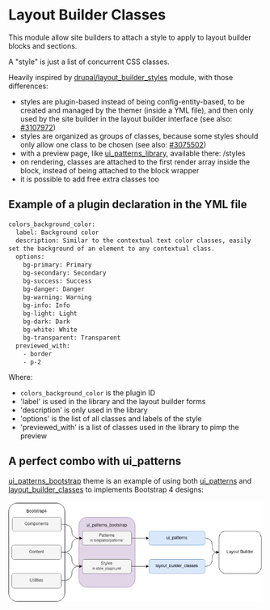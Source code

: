 # Layout Builder Classes

This module allow site builders to attach a style to apply to layout builder blocks and sections.

A "style" is just a list of concurrent CSS classes.

Heavily inspired by [drupal/layout\_builder\_styles](https://www.drupal.org/project/layout_builder_styles) module, with those differences:

* styles are plugin-based instead of being config-entity-based, to be created and managed by the themer (inside a YML file), and then only used by the site builder in the layout builder interface (see also: [#3107972](https://www.drupal.org/project/layout_builder_styles/issues/3107972))
* styles are organized as groups of classes, because some styles should only allow one class to be chosen (see also: [#3075502](https://www.drupal.org/project/layout_builder_styles/issues/3075502))
* with a preview page, like [ui_patterns_library](https://ui-patterns.readthedocs.io/en/8.x-1.x/content/patterns-definition.html), available there: /styles 
* on rendering, classes are attached to the first render array inside the block, instead of being attached to the block wrapper
* it is possible to add free extra classes too

## Example of a plugin declaration in the YML file

```
colors_background_color:
  label: Background color
  description: Similar to the contextual text color classes, easily set the background of an element to any contextual class.
  options:
    bg-primary: Primary
    bg-secondary: Secondary
    bg-success: Success
    bg-danger: Danger
    bg-warning: Warning
    bg-info: Info
    bg-light: Light
    bg-dark: Dark
    bg-white: White
    bg-transparent: Transparent
  previewed_with:
    - border
    - p-2
```

Where:

* `colors_background_color` is the plugin ID
* 'label' is used in the library and the layout builder forms
* 'description' is only used in the library
* 'options' is the list of all classes and labels of the style
* 'previewed_with' is a list of classes used in the library to pimp the preview

## A perfect combo with ui_patterns

[ui\_patterns\_bootstrap](https://github.com/pdureau/ui_patterns_bootstrap) theme is an example of using both [ui\_patterns](https://www.drupal.org/project/ui_patterns) and [layout\_builder\_classes](https://github.com/pdureau/layout_builder_classes) to implements Bootstrap 4 designs:

![Overview](doc/schema.png)
